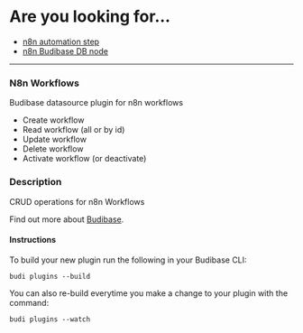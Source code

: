 # Are you looking for...

- [n8n automation step](https://docs.budibase.com/docs/n8n)
- [n8n Budibase DB node](https://github.com/melohagan/budibase-db-n8n-node)

  
---

### N8n Workflows

Budibase datasource plugin for n8n workflows

 - Create workflow
 - Read workflow (all or by id)
 - Update workflow
 - Delete workflow
 - Activate workflow (or deactivate)

### Description
CRUD operations for n8n Workflows

Find out more about [Budibase](https://github.com/Budibase/budibase).

#### Instructions

To build your new  plugin run the following in your Budibase CLI:
```
budi plugins --build
```

You can also re-build everytime you make a change to your plugin with the command:
```
budi plugins --watch
```
